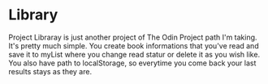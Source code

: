 <h1>Library</h1>

<p>Project Libraray is just another project of The Odin Project path I'm taking. It's pretty much simple. You create book informations that you've read and save it to myList where you change read statur or delete it as you wish like. You also have path to localStorage, so everytime you come back your last results stays as they are.</p>
